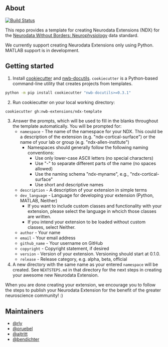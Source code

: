 ## About

[![Build Status](https://dev.azure.com/nwb-extensions/ndx-template/_apis/build/status/nwb-extensions.ndx-template?branchName=master)](https://dev.azure.com/nwb-extensions/ndx-template/_build/latest?definitionId=1&branchName=master)

This repo provides a template for creating Neurodata Extensions (NDX) for the
[Neurodata Without Borders: Neurophysiology](http://neurodatawithoutborders.github.io/)
 data standard.

We currently support creating Neurodata Extensions only using Python.
MATLAB support is in development.

## Getting started

1. Install [cookiecutter](https://pypi.org/project/cookiecutter/) and [nwb-docutils](https://pypi.org/project/nwb-docutils/).
`cookiecutter` is a Python-based command-line utility that creates projects from templates.
```bash
python -m pip install cookiecutter "nwb-docutils>=0.3.1"
```
2. Run cookiecutter on your local working directory:
```bash
cookiecutter gh:nwb-extensions/ndx-template
```
3. Answer the prompts, which will be used to fill in the blanks throughout the
template automatically. You will be prompted for:
    - `namespace` - The name of the namespace for your NDX. This could be a
    description of the extension (e.g. "ndx-cortical-surface") or the name of your
    lab or group (e.g. "ndx-allen-institute")
      - Namespaces should generally follow the following naming conventions:
        - Use only lower-case ASCII letters (no special characters)
        - Use "-" to separate different parts of the name (no spaces allowed)
        - Use the naming schema "ndx-myname", e.g., "ndx-cortical-surface"
        - Use short and descriptive names
    - `description` - A description of your extension in simple terms
    - `dev_language` - Language for developing your extension (Python, MATLAB, 
       Neither)
      - If you want to include custom classes and functionality with your
        extension, please select the language in whcich  those classes are written.
      - If you intend your extension to be loaded without custom classes, select
        Neither. 
    - `author` - Your name
    - `email` - Your email address
    - `github_name` - Your username on GitHub
    - `copyright` - Copyright statement, if desired
    - `version` - Version of your extension. Versioning should start at 0.1.0.
    - `release` - Release category, e.g. alpha, beta, official
4. A new directory with the same name as your entered `namespace` will be
created. See `NEXTSTEPS.md` in that directory for the next steps in creating
your awesome new Neurodata Extension.

When you are done creating your extension, we encourage you to follow the steps
to publish your Neurodata Extension for the benefit of the greater neuroscience 
community! :)

## Maintainers
- [@rly](https://github.com/rly)
- [@oruebel](https://github.com/oruebel)
- [@ajtritt](https://github.com/ajtritt)
- [@bendichter](https://github.com/bendichter)
